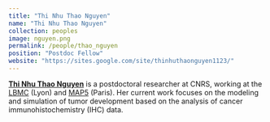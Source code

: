 ```yaml
---
title: "Thi Nhu Thao Nguyen"
name: "Thi Nhu Thao Nguyen"
collection: peoples
image: nguyen.png
permalink: /people/thao_nguyen
position: "Postdoc Fellow"
website: "https://sites.google.com/site/thinhuthaonguyen1123/"
---
```


**[Thi Nhu Thao Nguyen](https://sites.google.com/site/thinhuthaonguyen1123/)**  is a postdoctoral researcher at CNRS, working at the [LBMC](https://www.ens-lyon.fr/LBMC) (Lyon) and [MAP5](https://map5.mi.parisdescartes.fr/) (Paris). Her current work focuses on the modeling and simulation of tumor development based on the analysis of cancer immunohistochemistry (IHC) data.
